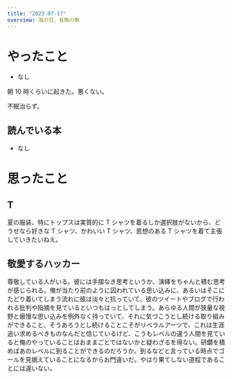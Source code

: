```yaml
---
title: "2023-07-17"
overview: 海の日、有無の無
---
```


# やったこと

- なし

朝 10 時くらいに起きた。悪くない。

不眠治らず。

## 読んでいる本

- なし

# 思ったこと

## T

夏の服装、特にトップスは実質的に T シャツを着るしか選択肢がないから、どうせなら好きな T シャツ、かわいい T シャツ、思想のある T シャツを着て主張していきたいねえ。

## 敬愛するハッカー

尊敬している人がいる。彼には手摺なき思考というか、演繹をちゃんと積む思考が感じられる。俺が当たり前のように囚われている思い込みに、あるいはそこにたどり着いてしまう流れに彼は淡々と抗っていて、彼のツイートやブログで行われる批判や指摘を見ているといつもはっとしてしまう。あらゆる人間が狭量な視野と傲慢な思い込みを例外なく持っていて、それに気づこうとし続ける取り組みができること、そうあろうとし続けることこそがリベラルアーツで、これは生涯追い求めるべきものなんだと信じているけど、こうもレベルの違う人間を見ていると俺のやっていることはおままごとではないかと疑わざるを得ない。研鑽を積めばあのレベルに到ることができるのだろうか。到るなどと言っている時点でゴールを見据えていることになるからお門違いだ。やはり果てしない道程であることには違いない。
